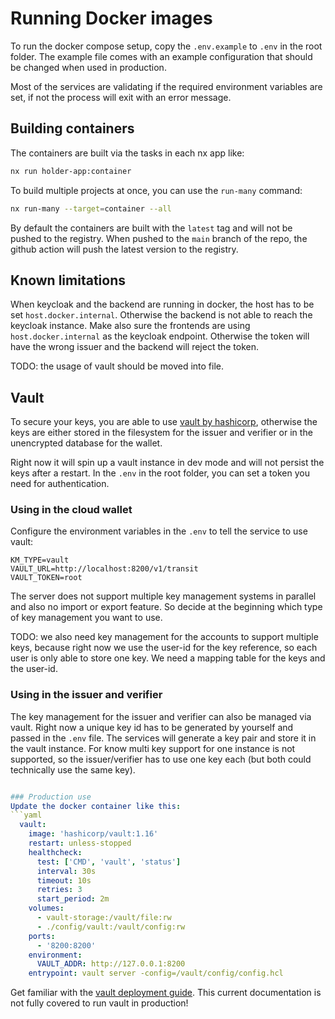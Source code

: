# Running Docker images

To run the docker compose setup, copy the `.env.example` to `.env` in the root folder. The example file comes with an example configuration that should be changed when used in production.

Most of the services are validating if the required environment variables are set, if not the process will exit with an error message.

## Building containers

The containers are built via the tasks in each nx app like:

```bash
nx run holder-app:container
```

To build multiple projects at once, you can use the `run-many` command:

```bash
nx run-many --target=container --all
```

By default the containers are built with the `latest` tag and will not be pushed to the registry. When pushed to the `main` branch of the repo, the github action will push the latest version to the registry.

## Known limitations

When keycloak and the backend are running in docker, the host has to be set `host.docker.internal`. Otherwise the backend is not able to reach the keycloak instance. Make also sure the frontends are using `host.docker.internal` as the keycloak endpoint. Otherwise the token will have the wrong issuer and the backend will reject the token.

TODO: the usage of vault should be moved into file.

## Vault

To secure your keys, you are able to use [vault by hashicorp](https://developer.hashicorp.com/vault), otherwise the keys are either stored in the filesystem for the issuer and verifier or in the unencrypted database for the wallet.

Right now it will spin up a vault instance in dev mode and will not persist the keys after a restart. In the `.env` in the root folder, you can set a token you need for authentication.

### Using in the cloud wallet

Configure the environment variables in the `.env` to tell the service to use vault:

```env
KM_TYPE=vault
VAULT_URL=http://localhost:8200/v1/transit
VAULT_TOKEN=root
```

The server does not support multiple key management systems in parallel and also no import or export feature. So decide at the beginning which type of key management you want to use.

TODO: we also need key management for the accounts to support multiple keys, because right now we use the user-id for the key reference, so each user is only able to store one key. We need a mapping table for the keys and the user-id.

### Using in the issuer and verifier

The key management for the issuer and verifier can also be managed via vault. Right now a unique key id has to be generated by yourself and passed in the `.env` file. The services will generate a key pair and store it in the vault instance. For know multi key support for one instance is not supported, so the issuer/verifier has to use one key each (but both could technically use the same key).

```yml

### Production use
Update the docker container like this:
```yaml
  vault:
    image: 'hashicorp/vault:1.16'
    restart: unless-stopped
    healthcheck:
      test: ['CMD', 'vault', 'status']
      interval: 30s
      timeout: 10s
      retries: 3
      start_period: 2m
    volumes:
      - vault-storage:/vault/file:rw
      - ./config/vault:/vault/config:rw
    ports:
      - '8200:8200'
    environment:
      VAULT_ADDR: http://127.0.0.1:8200
    entrypoint: vault server -config=/vault/config/config.hcl
```

Get familiar with the [vault deployment guide](https://developer.hashicorp.com/vault/tutorials/getting-started/getting-started-deploy). This current documentation is not fully covered to run vault in production!
